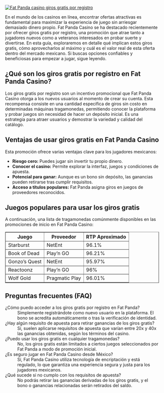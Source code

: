 [![Fat Panda casino giros gratis por registro](https://123-caf.pages.dev/gitsignup.png)](https://vrmoo.ru/Bt82HjjY)

<div>   <p>En el mundo de los casinos en línea, encontrar ofertas atractivas es fundamental para maximizar la experiencia de juego sin arriesgar demasiado dinero propio. Fat Panda Casino se ha destacado recientemente por ofrecer giros gratis por registro, una promoción que atrae tanto a jugadores nuevos como a veteranos interesados en probar suerte y divertirse. En esta guía, exploraremos en detalle qué implican estos giros gratis, cómo aprovecharlos al máximo y cuál es el valor real de esta oferta dentro del mercado mexicano. Si buscas opciones confiables y beneficiosas para empezar a jugar, sigue leyendo.</p>    <h2>¿Qué son los giros gratis por registro en Fat Panda Casino?</h2>   <p>Los giros gratis por registro son un incentivo promocional que Fat Panda Casino otorga a los nuevos usuarios al momento de crear su cuenta. Esta recompensa consiste en una cantidad específica de giros sin costo en determinadas máquinas tragamonedas, permitiendo conocer la plataforma y probar juegos sin necesidad de hacer un depósito inicial. Es una estrategia para atraer usuarios y demostrar la variedad y calidad del catálogo.</p>    <h2>Ventajas de usar giros gratis en Fat Panda Casino</h2>   <p>Esta promoción ofrece varias ventajas clave para los jugadores mexicanos:</p>   <ul>     <li><b>Riesgo cero:</b> Puedes jugar sin invertir tu propio dinero.</li>     <li><b>Conocer el casino:</b> Permite explorar la interfaz, juegos y condiciones de apuesta.</li>     <li><b>Potencial para ganar:</b> Aunque es un bono sin depósito, las ganancias pueden retirarse tras cumplir requisitos.</li>     <li><b>Acceso a títulos populares:</b> Fat Panda asigna giros en juegos de proveedores reconocidos.</li>   </ul>    <h2>Juegos populares para usar los giros gratis</h2>   <p>A continuación, una lista de tragamonedas comúnmente disponibles en las promociones de inicio en Fat Panda Casino:</p>    <table border="1" cellpadding="8" cellspacing="0">     <thead>       <tr>         <th>Juego</th>         <th>Proveedor</th>         <th>RTP Aproximado</th>       </tr>     </thead>     <tbody>       <tr>         <td>Starburst</td>         <td>NetEnt</td>         <td>96.1%</td>       </tr>       <tr>         <td>Book of Dead</td>         <td>Play’n GO</td>         <td>96.21%</td>       </tr>       <tr>         <td>Gonzo’s Quest</td>         <td>NetEnt</td>         <td>95.97%</td>       </tr>       <tr>         <td>Reactoonz</td>         <td>Play’n GO</td>         <td>96%</td>       </tr>       <tr>         <td>Wolf Gold</td>         <td>Pragmatic Play</td>         <td>96.01%</td>       </tr>     </tbody>   </table>    <h2>Preguntas frecuentes (FAQ)</h2>   <dl>     <dt>¿Cómo puedo acceder a los giros gratis por registro en Fat Panda?</dt>     <dd>Simplemente registrándote como nuevo usuario en la plataforma. El bono se acredita automáticamente o tras la verificación de identidad.</dd>      <dt>¿Hay algún requisito de apuesta para retirar ganancias de los giros gratis?</dt>     <dd>Sí, suelen aplicarse requisitos de apuesta que varían entre 20x y 40x las ganancias obtenidas, según los términos del casino.</dd>      <dt>¿Puedo usar los giros gratis en cualquier tragamonedas?</dt>     <dd>No, los giros gratis están limitados a ciertos juegos seleccionados por Fat Panda a modo de promoción inicial.</dd>      <dt>¿Es seguro jugar en Fat Panda Casino desde México?</dt>     <dd>Sí, Fat Panda Casino utiliza tecnología de encriptación y está regulado, lo que garantiza una experiencia segura y justa para los jugadores mexicanos.</dd>      <dt>¿Qué sucede si no cumplo con los requisitos de apuesta?</dt>     <dd>No podrás retirar las ganancias derivadas de los giros gratis, y el bono o ganancias relacionadas serán retirados del saldo.</dd>   </dl> </div>